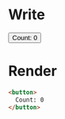 # Write
  <!--M#s0-0--><button>Count: 0</button><!--M/--><script>$MC=(window.$MC||[]).concat({"w":[["s0-0",0,{"renderBody":null},{"f":1,"r":null}]],"t":["<fixture-dir>/template.marko"]})</script>

# Render
```html
<button>
  Count: 0
</button>
```